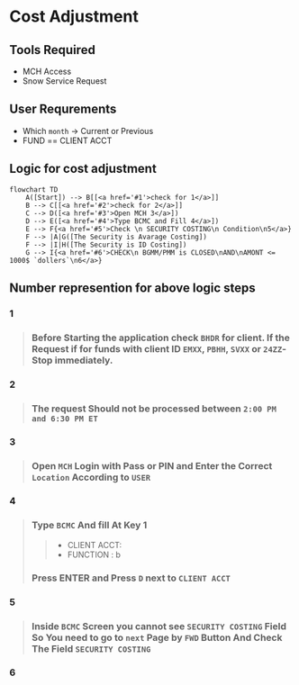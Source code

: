 # Cost Adjustment

## Tools Required

- MCH Access
- Snow Service Request

## User Requrements

- Which `month` -> Current or Previous
- FUND == CLIENT ACCT

## Logic for cost adjustment

```mermaid
flowchart TD
    A([Start]) --> B[[<a href='#1'>check for 1</a>]]
    B --> C[[<a href='#2'>check for 2</a>]]
    C --> D([<a href='#3'>Open MCH 3</a>])
    D --> E([<a href='#4'>Type BCMC and Fill 4</a>])
    E --> F{<a href='#5'>Check \n SECURITY COSTING\n Condition\n5</a>}
    F --> |A|G([The Security is Avarage Costing])
    F --> |I|H([The Security is ID Costing])
    G --> I{<a href='#6'>CHECK\n BGMM/PMM is CLOSED\nAND\nAMONT <= 1000$ `dollers`\n6</a>}
```

## Number represention for above logic steps

### 1

> ### Before Starting the application check `BHDR` for client. If the Request if for funds with client ID `EMXX`, `PBHH`, `SVXX` or `24ZZ`- Stop immediately.

### 2

> ### The request Should not be processed between `2:00 PM and 6:30 PM ET`

### 3

> ### Open `MCH` Login with Pass or PIN and Enter the Correct `Location` According to `USER`

### 4

> ### Type `BCMC` And fill At Key 1
>
> > - CLIENT ACCT:
> > - FUNCTION : b
>
> ### Press ENTER and Press `D` next to `CLIENT ACCT`

### 5

> ### Inside `BCMC` Screen you cannot see `SECURITY COSTING` Field So You need to go to `next` Page by `FWD` Button And Check The Field `SECURITY COSTING`

### 6

> ### 

